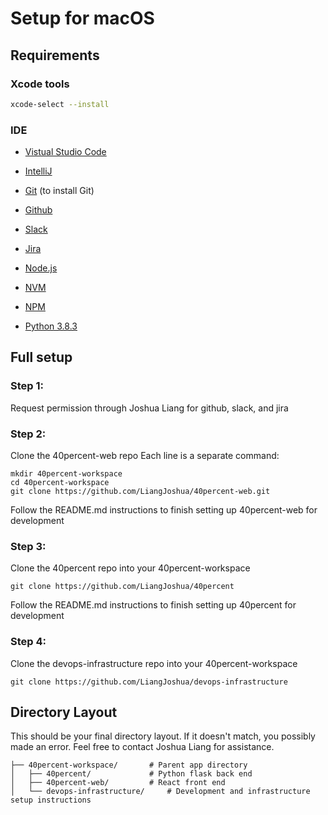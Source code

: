 # Setup for macOS

## Requirements

### Xcode tools
```bash
xcode-select --install
```

### IDE
* [Vistual Studio Code](https://code.visualstudio.com/download)
* [IntelliJ](https://www.jetbrains.com/idea/download/#section=mac)

* [Git](https://git-scm.com/downloads) (to install Git)
* [Github](https://github.com/)
* [Slack](https://slack.com/)
* [Jira](https://jira.atlassian.com/)
* [Node.js](https://nodejs.org/)
* [NVM](https://github.com/nvm-sh/nvm)
* [NPM](https://www.npmjs.com/get-npm)
* [Python 3.8.3](https://www.python.org/downloads/)

## Full setup

### Step 1:
Request permission through Joshua Liang for github, slack, and jira

### Step 2:
Clone the 40percent-web repo
Each line is a separate command:

```
mkdir 40percent-workspace
cd 40percent-workspace
git clone https://github.com/LiangJoshua/40percent-web.git
```

Follow the README.md instructions to finish setting up 40percent-web for development

### Step 3:
Clone the 40percent repo into your 40percent-workspace

```
git clone https://github.com/LiangJoshua/40percent
```

Follow the README.md instructions to finish setting up 40percent for development

### Step 4:
Clone the devops-infrastructure repo into your 40percent-workspace

```
git clone https://github.com/LiangJoshua/devops-infrastructure
```

## Directory Layout
This should be your final directory layout. If it doesn't match, you possibly made an error. Feel free to contact Joshua Liang for assistance. 

```
├── 40percent-workspace/       # Parent app directory
│   ├── 40percent/             # Python flask back end
│   ├── 40percent-web/         # React front end
│   └── devops-infrastructure/     # Development and infrastructure setup instructions
```
